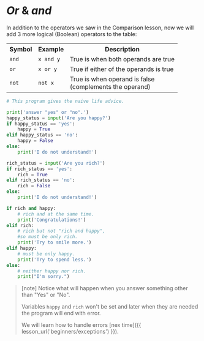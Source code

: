
# *Or* & *and*

In addition to the operators we saw in the Comparison lesson, now we will add 3 more logical (Boolean) operators to the table:

<table class="table">
    <tr>
        <th>Symbol</th>
        <th>Example</th>
        <th>Description</th>
    </tr>
    <tr>
        <td><code>and</code></td>
        <td><code>x and y</code></td>
        <td>True is when both operands are true</td>
    </tr>
    <tr>
        <td><code>or</code></td>
        <td><code>x or y</code></td>
        <td>True if either of the operands is true</td>
    </tr>
    <tr>
        <td><code>not</code></td>
        <td><code>not x</code></td>
        <td>True is when operand is false<br> 
        (complements the operand)</td>
    </tr>
</table>



```python
# This program gives the naive life advice.

print('answer "yes" or "no".')
happy_status = input('Are you happy?')
if happy_status == 'yes':
    happy = True
elif happy_status == 'no':
    happy = False
else:
    print('I do not understand!')

rich_status = input('Are you rich?')
if rich_status == 'yes':
    rich = True
elif rich_status == 'no':
    rich = False
else:
    print('I do not understand!')

if rich and happy:
    # rich and at the same time.
    print('Congratulations!')
elif rich:
    # rich but not "rich and happy",
    #so must be only rich.
    print('Try to smile more.')
elif happy:
    # must be only happy.
    print('Try to spend less.')
else:
    # neither happy nor rich.
    print("I'm sorry.")

```

> [note]
> Notice what will happen when you answer something other than "Yes" or "No".
>
> Variables `happy` and `rich` won't be set and later when they are needed the program will end with error.
>
> We will learn how to handle errors [nex time]({{ lesson_url('beginners/exceptions') }}).
